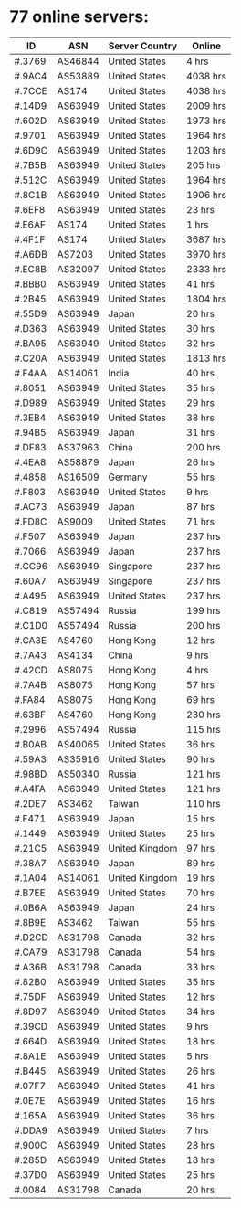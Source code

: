 # 77 online servers:

| ID | ASN | Server Country | Online |
| ------ | ------ | ------ | ------ |
| #.3769 | AS46844 | United States | 4 hrs |
| #.9AC4 | AS53889 | United States | 4038 hrs |
| #.7CCE | AS174 | United States | 4038 hrs |
| #.14D9 | AS63949 | United States | 2009 hrs |
| #.602D | AS63949 | United States | 1973 hrs |
| #.9701 | AS63949 | United States | 1964 hrs |
| #.6D9C | AS63949 | United States | 1203 hrs |
| #.7B5B | AS63949 | United States | 205 hrs |
| #.512C | AS63949 | United States | 1964 hrs |
| #.8C1B | AS63949 | United States | 1906 hrs |
| #.6EF8 | AS63949 | United States | 23 hrs |
| #.E6AF | AS174 | United States | 1 hrs |
| #.4F1F | AS174 | United States | 3687 hrs |
| #.A6DB | AS7203 | United States | 3970 hrs |
| #.EC8B | AS32097 | United States | 2333 hrs |
| #.BBB0 | AS63949 | United States | 41 hrs |
| #.2B45 | AS63949 | United States | 1804 hrs |
| #.55D9 | AS63949 | Japan | 20 hrs |
| #.D363 | AS63949 | United States | 30 hrs |
| #.BA95 | AS63949 | United States | 32 hrs |
| #.C20A | AS63949 | United States | 1813 hrs |
| #.F4AA | AS14061 | India | 40 hrs |
| #.8051 | AS63949 | United States | 35 hrs |
| #.D989 | AS63949 | United States | 29 hrs |
| #.3EB4 | AS63949 | United States | 38 hrs |
| #.94B5 | AS63949 | Japan | 31 hrs |
| #.DF83 | AS37963 | China | 200 hrs |
| #.4EA8 | AS58879 | Japan | 26 hrs |
| #.4858 | AS16509 | Germany | 55 hrs |
| #.F803 | AS63949 | United States | 9 hrs |
| #.AC73 | AS63949 | Japan | 87 hrs |
| #.FD8C | AS9009 | United States | 71 hrs |
| #.F507 | AS63949 | Japan | 237 hrs |
| #.7066 | AS63949 | Japan | 237 hrs |
| #.CC96 | AS63949 | Singapore | 237 hrs |
| #.60A7 | AS63949 | Singapore | 237 hrs |
| #.A495 | AS63949 | United States | 237 hrs |
| #.C819 | AS57494 | Russia | 199 hrs |
| #.C1D0 | AS57494 | Russia | 200 hrs |
| #.CA3E | AS4760 | Hong Kong | 12 hrs |
| #.7A43 | AS4134 | China | 9 hrs |
| #.42CD | AS8075 | Hong Kong | 4 hrs |
| #.7A4B | AS8075 | Hong Kong | 57 hrs |
| #.FA84 | AS8075 | Hong Kong | 69 hrs |
| #.63BF | AS4760 | Hong Kong | 230 hrs |
| #.2996 | AS57494 | Russia | 115 hrs |
| #.B0AB | AS40065 | United States | 36 hrs |
| #.59A3 | AS35916 | United States | 90 hrs |
| #.98BD | AS50340 | Russia | 121 hrs |
| #.A4FA | AS63949 | United States | 121 hrs |
| #.2DE7 | AS3462 | Taiwan | 110 hrs |
| #.F471 | AS63949 | Japan | 15 hrs |
| #.1449 | AS63949 | United States | 25 hrs |
| #.21C5 | AS63949 | United Kingdom | 97 hrs |
| #.38A7 | AS63949 | Japan | 89 hrs |
| #.1A04 | AS14061 | United Kingdom | 19 hrs |
| #.B7EE | AS63949 | United States | 70 hrs |
| #.0B6A | AS63949 | Japan | 24 hrs |
| #.8B9E | AS3462 | Taiwan | 55 hrs |
| #.D2CD | AS31798 | Canada | 32 hrs |
| #.CA79 | AS31798 | Canada | 54 hrs |
| #.A36B | AS31798 | Canada | 33 hrs |
| #.82B0 | AS63949 | United States | 35 hrs |
| #.75DF | AS63949 | United States | 12 hrs |
| #.8D97 | AS63949 | United States | 34 hrs |
| #.39CD | AS63949 | United States | 9 hrs |
| #.664D | AS63949 | United States | 18 hrs |
| #.8A1E | AS63949 | United States | 5 hrs |
| #.B445 | AS63949 | United States | 26 hrs |
| #.07F7 | AS63949 | United States | 41 hrs |
| #.0E7E | AS63949 | United States | 16 hrs |
| #.165A | AS63949 | United States | 36 hrs |
| #.DDA9 | AS63949 | United States | 7 hrs |
| #.900C | AS63949 | United States | 28 hrs |
| #.285D | AS63949 | United States | 18 hrs |
| #.37D0 | AS63949 | United States | 25 hrs |
| #.0084 | AS31798 | Canada | 20 hrs |

